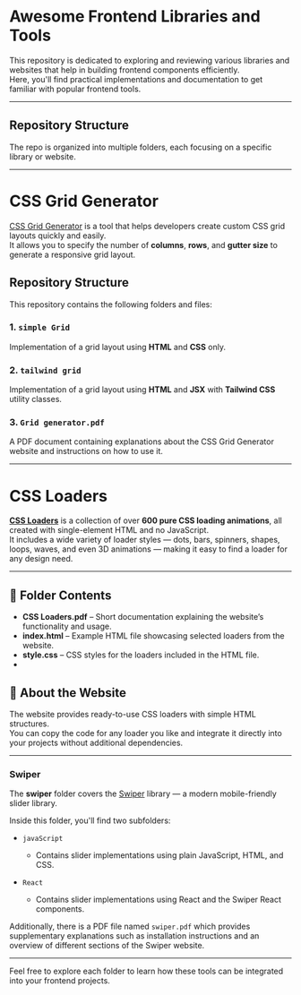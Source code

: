# Awesome Frontend Libraries and Tools

This repository is dedicated to exploring and reviewing various libraries and websites that help in building frontend components efficiently.  
Here, you'll find practical implementations and documentation to get familiar with popular frontend tools.

---

## Repository Structure

The repo is organized into multiple folders, each focusing on a specific library or website.

---

# CSS Grid Generator

[CSS Grid Generator](https://cssgridgenerator.io/) is a tool that helps developers create custom CSS grid layouts quickly and easily.  
It allows you to specify the number of **columns**, **rows**, and **gutter size** to generate a responsive grid layout.

## Repository Structure

This repository contains the following folders and files:

### 1. `simple Grid`
Implementation of a grid layout using **HTML** and **CSS** only.

### 2. `tailwind grid`
Implementation of a grid layout using **HTML** and **JSX** with **Tailwind CSS** utility classes.

### 3. `Grid generator.pdf`
A PDF document containing explanations about the CSS Grid Generator website and instructions on how to use it.

---

# CSS Loaders

[**CSS Loaders**](https://css-loaders.com/) is a collection of over **600 pure CSS loading animations**, all created with single-element HTML and no JavaScript.  
It includes a wide variety of loader styles — dots, bars, spinners, shapes, loops, waves, and even 3D animations — making it easy to find a loader for any design need.

---

## 📂 Folder Contents

- **CSS Loaders.pdf** – Short documentation explaining the website’s functionality and usage.
- **index.html** – Example HTML file showcasing selected loaders from the website.
- **style.css** – CSS styles for the loaders included in the HTML file.
- 
## 📌 About the Website
The website provides ready-to-use CSS loaders with simple HTML structures.  
You can copy the code for any loader you like and integrate it directly into your projects without additional dependencies.

---

### Swiper

The **swiper** folder covers the [Swiper](https://swiperjs.com/) library — a modern mobile-friendly slider library.

Inside this folder, you'll find two subfolders:  

- `javaScript`  
  - Contains slider implementations using plain JavaScript, HTML, and CSS.  

- `React`  
  - Contains slider implementations using React and the Swiper React components.  

Additionally, there is a PDF file named `swiper.pdf` which provides supplementary explanations such as installation instructions and an overview of different sections of the Swiper website.

---

Feel free to explore each folder to learn how these tools can be integrated into your frontend projects.
